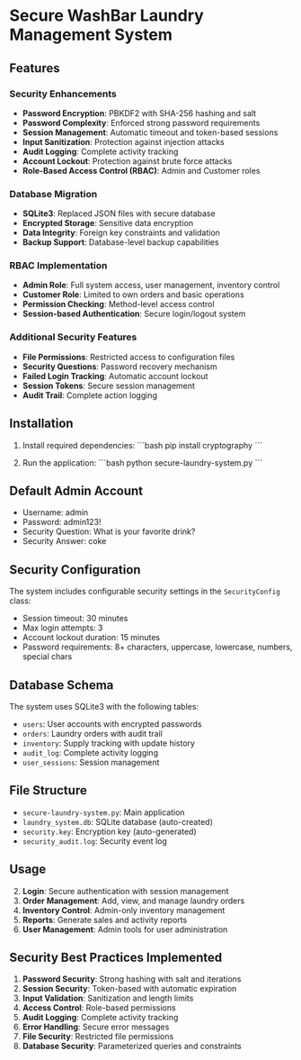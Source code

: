# Secure WashBar Laundry Management System

## Features

### Security Enhancements
- **Password Encryption**: PBKDF2 with SHA-256 hashing and salt
- **Password Complexity**: Enforced strong password requirements
- **Session Management**: Automatic timeout and token-based sessions
- **Input Sanitization**: Protection against injection attacks
- **Audit Logging**: Complete activity tracking
- **Account Lockout**: Protection against brute force attacks
- **Role-Based Access Control (RBAC)**: Admin and Customer roles

### Database Migration
- **SQLite3**: Replaced JSON files with secure database
- **Encrypted Storage**: Sensitive data encryption
- **Data Integrity**: Foreign key constraints and validation
- **Backup Support**: Database-level backup capabilities

### RBAC Implementation
- **Admin Role**: Full system access, user management, inventory control
- **Customer Role**: Limited to own orders and basic operations
- **Permission Checking**: Method-level access control
- **Session-based Authentication**: Secure login/logout system

### Additional Security Features
- **File Permissions**: Restricted access to configuration files
- **Security Questions**: Password recovery mechanism
- **Failed Login Tracking**: Automatic account lockout
- **Session Tokens**: Secure session management
- **Audit Trail**: Complete action logging

## Installation

1. Install required dependencies:
\`\`\`bash
pip install cryptography
\`\`\`

2. Run the application:
\`\`\`bash
python secure-laundry-system.py
\`\`\`

## Default Admin Account
- Username: admin
- Password: admin123!
- Security Question: What is your favorite drink?
- Security Answer: coke

## Security Configuration

The system includes configurable security settings in the `SecurityConfig` class:
- Session timeout: 30 minutes
- Max login attempts: 3
- Account lockout duration: 15 minutes
- Password requirements: 8+ characters, uppercase, lowercase, numbers, special chars

## Database Schema

The system uses SQLite3 with the following tables:
- `users`: User accounts with encrypted passwords
- `orders`: Laundry orders with audit trail
- `inventory`: Supply tracking with update history
- `audit_log`: Complete activity logging
- `user_sessions`: Session management

## File Structure

- `secure-laundry-system.py`: Main application
- `laundry_system.db`: SQLite database (auto-created)
- `security.key`: Encryption key (auto-generated)
- `security_audit.log`: Security event log

## Usage

2. **Login**: Secure authentication with session management
3. **Order Management**: Add, view, and manage laundry orders
4. **Inventory Control**: Admin-only inventory management
5. **Reports**: Generate sales and activity reports
6. **User Management**: Admin tools for user administration

## Security Best Practices Implemented

1. **Password Security**: Strong hashing with salt and iterations
2. **Session Security**: Token-based with automatic expiration
3. **Input Validation**: Sanitization and length limits
4. **Access Control**: Role-based permissions
5. **Audit Logging**: Complete activity tracking
6. **Error Handling**: Secure error messages
7. **File Security**: Restricted file permissions
8. **Database Security**: Parameterized queries and constraints

